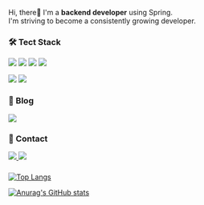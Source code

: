 
Hi, there👋 I'm a **backend developer** using Spring. <br/>
I'm striving to become a consistently growing developer.

### 🛠 Tect Stack
<img src="https://img.shields.io/badge/Java-ED8B00?style=flat&logo=openjdk&logoColor=white"> <img src="https://img.shields.io/badge/SpringBoot-6DB33F?style=flat&logo=springboot&logoColor=white"> <img src="https://img.shields.io/badge/MySQL-00000F?style=flat&logo=mysql&logoColor=white"> <img src="https://img.shields.io/badge/redis-%23DD0031.svg?&style=flat&logo=redis&logoColor=white">

<img src="https://img.shields.io/badge/Amazon_AWS-232F3E?style=flat&logo=amazon-aws&logoColor=white"> <img src="https://img.shields.io/badge/docker-%230db7ed.svg?style=flat&logo=docker&logoColor=white"> 


### 📜 Blog
<a href="https://velog.io/@chunghye98">
  <img src="https://img.shields.io/badge/velog-298D46?style=flat&logo=velog&logoColor=white">
</a>


### 🔗 Contact
<a href="mailto:chunghye1998@gmail.com">
  <img src="https://img.shields.io/badge/Gmail-D14836?style=flate&logo=gmail&logoColor=white">
</a> <a href="notion">
  <img src="https://img.shields.io/badge/Notion-000000?style=flat&logo=notion&logoColor=white">
</a>

###

[![Top Langs](https://github-readme-stats.vercel.app/api/top-langs/?username=chunghye98&layout=compact&theme=shadow_blue)](https://github.com/chunghye98/github-readme-stats)

[![Anurag's GitHub stats](https://github-readme-stats.vercel.app/api?username=chunghye98&theme=shadow_blue&show_icons=true)](https://github.com/anuraghazra/github-readme-stats) 

